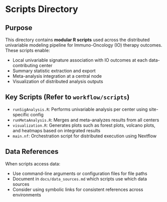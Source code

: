 # Scripts Directory

## Purpose

This directory contains **modular R scripts** used across the distributed univariable modeling pipeline for Immuno-Oncology (IO) therapy outcomes. These scripts enable:

- Local univariable signature association with IO outcomes at each data-contributing center
- Summary statistic extraction and export
- Meta-analysis integration at a central node
- Visualization of distributed analysis outputs

## Key Scripts (Refer to `workflow/scripts`)

- `runSigAnalysis.R`: Performs univariable analysis per center using site-specific config
- `runMetaAnalysis.R`: Merges and meta-analyzes results from all centers
- `visualization.R`: Generates plots such as forest plots, volcano plots, and heatmaps based on integrated results
- `main.nf`: Orchestration script for distributed execution using Nextflow

## Data References

When scripts access data:

- Use command-line arguments or configuration files for file paths
- Document in `docs/data_sources.md` which scripts use which data sources
- Consider using symbolic links for consistent references across environments
